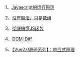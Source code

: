 
1、[Javascript的运行原理](https://mp.weixin.qq.com/s?__biz=Mzg5MDA2MTkwMw%3D%3D&chksm=cfe3111ef89498083e1e73b1ad6c77e110b6560246866acf20018479c149afc4dc789b9ec417&idx=1&mid=2247484478&scene=21&sn=c3cd8ec730714210cf36a3ff2dd4114d#wechat_redirect)

2、[没有魔法，只是数组](https://mp.weixin.qq.com/s?__biz=Mzg5MDA2MTkwMw%3D%3D&chksm=cfe3116af894987cb5dacc4d474736cdfa6488166fd7578fc846099c397e37c09d801f2f0d1e&idx=1&mid=2247484490&scene=21&sn=cac65a547f0e85fd1007cb4bdbb9167a#wechat_redirect)

3、[彻底搞懂JS闭包](https://www.jianshu.com/p/26c81fde22fb)

4、[DOM-Diff](https://github.com/sggmico/fe-happy-interview/issues/8)

5、[【Vue2.0源码系列】：响应式原理](https://github.com/sggmico/fe-happy-interview/issues/11)